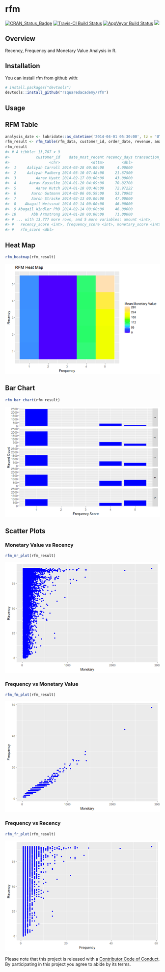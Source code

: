 
<!-- README.md is generated from README.Rmd. Please edit that file -->
rfm
===

[![CRAN\_Status\_Badge](http://www.r-pkg.org/badges/version/rfm)](https://cran.r-project.org/package=rfm) [![Travis-CI Build Status](https://travis-ci.org/rsquaredacademy/rfm.svg?branch=master)](https://travis-ci.org/rsquaredacademy/rfm) [![AppVeyor Build Status](https://ci.appveyor.com/api/projects/status/github/rsquaredacademy/rfm?branch=master&svg=true)](https://ci.appveyor.com/project/rsquaredacademy/rfm) [![](https://cranlogs.r-pkg.org/badges/grand-total/rfm)](https://cran.r-project.org/package=rfm)

Overview
--------

Recency, Frequency and Monetary Value Analysis in R.

Installation
------------

You can install rfm from github with:

``` r
# install.packages("devtools")
devtools::install_github("rsquaredacademy/rfm")
```

Usage
-----

RFM Table
---------

``` r
analysis_date <- lubridate::as_datetime('2014-04-01 05:30:00', tz = 'UTC')
rfm_result <- rfm_table(rfm_data, customer_id, order_date, revenue, analysis_date)
rfm_result
#> # A tibble: 13,787 x 9
#>            customer_id    date_most_recent recency_days transaction_count
#>                  <chr>              <dttm>        <dbl>             <int>
#>  1     Aaliyah Carroll 2014-03-28 00:00:00      4.00000                 1
#>  2     Aaliyah Padberg 2014-03-10 07:48:00     21.67500                 1
#>  3         Aarav Hyatt 2014-02-17 00:00:00     43.00000                 1
#>  4      Aarav Kassulke 2014-01-20 04:09:00     70.82708                 1
#>  5         Aarav Kutch 2014-01-18 00:40:00     72.97222                 1
#>  6       Aaron Gutmann 2014-02-06 06:59:00     53.70903                 1
#>  7       Aaron Stracke 2014-02-13 00:00:00     47.00000                 3
#>  8    Abagail Weissnat 2014-02-14 00:00:00     46.00000                 2
#>  9 Abagail Windler PhD 2014-02-14 00:00:00     46.00000                 1
#> 10       Abb Armstrong 2014-01-20 00:00:00     71.00000                 2
#> # ... with 13,777 more rows, and 5 more variables: amount <int>,
#> #   recency_score <int>, frequency_score <int>, monetary_score <int>,
#> #   rfm_score <dbl>
```

Heat Map
--------

``` r
rfm_heatmap(rfm_result)
```

![](README-heatmap-1.png)

Bar Chart
---------

``` r
rfm_bar_chart(rfm_result)
```

![](README-barchart-1.png)

Scatter Plots
-------------

### Monetary Value vs Recency

``` r
rfm_mr_plot(rfm_result)
```

![](README-mr-1.png)

### Frequency vs Monetary Value

``` r
rfm_fm_plot(rfm_result)
```

![](README-fm-1.png)

### Frequency vs Recency

``` r
rfm_fr_plot(rfm_result)
```

![](README-fr-1.png)

Please note that this project is released with a [Contributor Code of Conduct](CONDUCT.md). By participating in this project you agree to abide by its terms.
